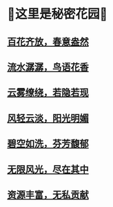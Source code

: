 # 💐这里是秘密花园💐
##  [百花齐放，春意盎然](https://)

## [流水潺潺，鸟语花香](https://)
  
##  [云雾缭绕，若隐若现](https://)
  
##   [风轻云淡，阳光明媚](https://)
   
##   [碧空如洗，芬芳馥郁](https://)
   
##   [无限风光，尽在其中](https://)
   
##   [资源丰富，无私贡献](https://)

